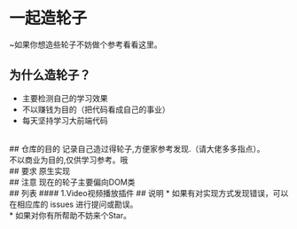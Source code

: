 # 一起造轮子
~如果你想造些轮子不妨做个参考看看这里。
<br/>
## 为什么造轮子？
* 主要检测自己的学习效果
* 不以赚钱为目的（把代码看成自己的事业）
* 每天坚持学习大前端代码
<br/>
## 仓库的目的
记录自己造过得轮子,方便家参考发现.（请大佬多多指点）。
<br/>
不以商业为目的,仅供学习参考。哦
<br/>
## 要求
原生实现
<br/>
## 注意
现在的轮子主要偏向DOM类
<br/>
## 列表
#### 1.Video视频播放插件
## 说明
* 如果有对实现方式发现错误，可以在相应库的 issues 进行提问或勘误。
<br/>
* 如果对你有所帮助不妨来个Star。
<br/>
